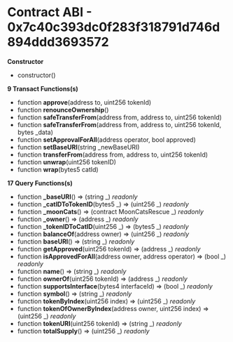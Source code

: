 # Contract ABI - 0x7c40c393dc0f283f318791d746d894ddd3693572




**Constructor**

- constructor()

**9 Transact Functions(s)**

- function **approve**(address to, uint256 tokenId)
- function **renounceOwnership**()
- function **safeTransferFrom**(address from, address to, uint256 tokenId)
- function **safeTransferFrom**(address from, address to, uint256 tokenId, bytes _data)
- function **setApprovalForAll**(address operator, bool approved)
- function **setBaseURI**(string _newBaseURI)
- function **transferFrom**(address from, address to, uint256 tokenId)
- function **unwrap**(uint256 tokenID)
- function **wrap**(bytes5 catId)

**17 Query Functions(s)**

- function **_baseURI**() ⇒ (string _) _readonly_
- function **_catIDToTokenID**(bytes5 _) ⇒ (uint256 _) _readonly_
- function **_moonCats**() ⇒ (contract MoonCatsRescue _) _readonly_
- function **_owner**() ⇒ (address _) _readonly_
- function **_tokenIDToCatID**(uint256 _) ⇒ (bytes5 _) _readonly_
- function **balanceOf**(address owner) ⇒ (uint256 _) _readonly_
- function **baseURI**() ⇒ (string _) _readonly_
- function **getApproved**(uint256 tokenId) ⇒ (address _) _readonly_
- function **isApprovedForAll**(address owner, address operator) ⇒ (bool _) _readonly_
- function **name**() ⇒ (string _) _readonly_
- function **ownerOf**(uint256 tokenId) ⇒ (address _) _readonly_
- function **supportsInterface**(bytes4 interfaceId) ⇒ (bool _) _readonly_
- function **symbol**() ⇒ (string _) _readonly_
- function **tokenByIndex**(uint256 index) ⇒ (uint256 _) _readonly_
- function **tokenOfOwnerByIndex**(address owner, uint256 index) ⇒ (uint256 _) _readonly_
- function **tokenURI**(uint256 tokenId) ⇒ (string _) _readonly_
- function **totalSupply**() ⇒ (uint256 _) _readonly_
